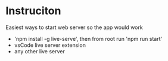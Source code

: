 # Instruciton

Easiest ways to start web server so the app would work
-   'npm install -g live-serve', then from root run 'npm run start'
-   vsCode live server extension
- any other live server